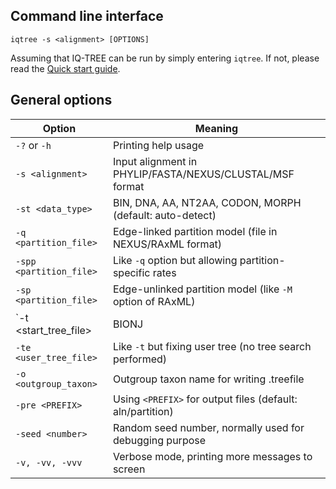 
Command line interface
----------------------

    iqtree -s <alignment> [OPTIONS]

Assuming that IQ-TREE can be run by simply entering `iqtree`. If not, please read the [Quick start guide](Quickstart).


General options
---------------

| Option | Meaning |
|-----------------------|-----------------------------|
|  `-?` or `-h`             | Printing help usage |
|  `-s <alignment>`       | Input alignment in PHYLIP/FASTA/NEXUS/CLUSTAL/MSF format |
|  `-st <data_type>`      | BIN, DNA, AA, NT2AA, CODON, MORPH (default: auto-detect) |
|  `-q <partition_file>`  | Edge-linked partition model (file in NEXUS/RAxML format) |
| `-spp <partition_file>` | Like `-q` option but allowing partition-specific rates |
|  `-sp <partition_file>` | Edge-unlinked partition model (like `-M` option of RAxML) |
|  `-t <start_tree_file> | BIONJ | RANDOM` | Starting tree (default: 100 parsimony trees and BIONJ) |
|  `-te <user_tree_file>` | Like `-t` but fixing user tree (no tree search performed) |
|  `-o <outgroup_taxon>`  | Outgroup taxon name for writing .treefile |
|  `-pre <PREFIX>`        | Using `<PREFIX>` for output files (default: aln/partition) |
|  `-seed <number>`       | Random seed number, normally used for debugging purpose |
|  `-v, -vv, -vvv`        | Verbose mode, printing more messages to screen |
